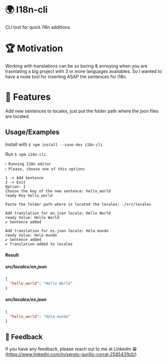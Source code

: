 
# 🌍 I18n-cli

CLI tool for quick i18n additions


# 🏆 Motivation
Working with translations can be so boring & annoying when you are trasnlating a big project with 3 or more languages availables. So I wanted to have a node tool for inserting ASAP the sentences for i18n.


# 🧪 Features
Add new sentences to locales, just put the folder path where the json files are located.

## Usage/Examples

Install with ```$ npm install --save-dev i18n-cli```

Run ```$ npm i18n-cli ```

```
ℹ Running I18n editor
ℹ Please, choose one of this options

1 -> Add Sentence
2 -> Exit
Option: 1
Choose the key of the new sentence: hello_world
ready Key hello_world

Paste the folder path where is located the locales: ./src/locales

Add translation for en.json locale: Hello World
ready Value: Hello World
✔ Sentence added

Add translation for es.json locale: Hola mundo
ready Value: Hola mundo
✔ Sentence added
✔ Translation added to locales
```
#### Result

##### src/locales/en.json
```json
{
  "hello_world": "Hello World"
}
````

##### src/locales/es.json
```json
{
  "hello_world": "Hola mundo"
}
````

## 📝 Feedback

If you have any feedback, please reach out to me at Linkedin 😁 (https://www.linkedin.com/in/sergio-gurillo-corral-2585431b0/)

